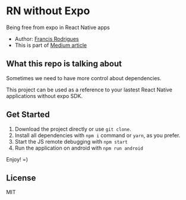 # RN without Expo #

Being free from expo in React Native apps

* Author: [Francis Rodrigues][1]
* This is part of [Medium article][2]

## What this repo is talking about ##

Sometimes we need to have more control about dependencies.

This project can be used as a reference to your lastest React Native applications without expo SDK.

## Get Started ##

1. Download the project directly or use `git clone`.
2. Install all dependencies with `npm i` command or `yarn`, as you prefer.
3. Start the JS remote debugging with `npm start`
4. Run the application on android with `npm run android`

Enjoy! =)

## License ##

MIT

  [1]: https://github.com/francisrod01
  [2]: https://medium.com/p/310034a3729

